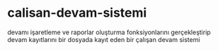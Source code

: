 # calisan-devam-sistemi
 devamı işaretleme ve raporlar oluşturma fonksiyonlarını gerçekleştirip devam kayıtlarını bir dosyada kayıt eden bir çalışan devam sistemi 
